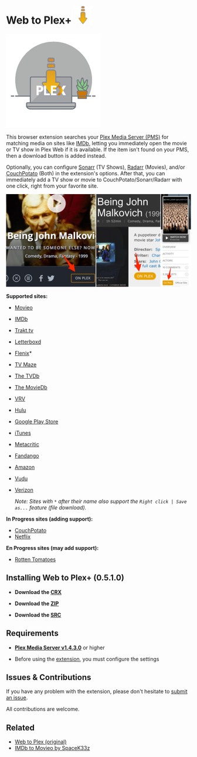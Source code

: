 # Web to Plex+ ![Icon](src/img/48.png)

![Logo](src/img/256.png)

This browser extension searches your [Plex Media Server (PMS)](https://www.plex.tv/downloads/) for matching media on sites like [IMDb](https://imdb.com), letting you immediately open the movie or TV show in Plex Web if it is available. If the item isn't found on your PMS, then a download button is added instead.

Optionally, you can configure [Sonarr](https://sonarr.tv/) (TV Shows), [Radarr](https://radarr.video/) (Movies), and/or [CouchPotato](https://couchpota.to/) (Both) in the extension's options. After that, you can immediately add a TV show or movie to CouchPotato/Sonarr/Radarr with one click, right from your favorite site.

![Examples](example.png)

**Supported sites:**

- [Movieo](http://movieo.me/)
- [IMDb](http://imdb.com/)
- [Trakt.tv](https://trakt.tv/)
- [Letterboxd](https://letterboxd.com/)
- [Flenix](https://flenix.co/)*
- [TV Maze](http://www.tvmaze.com/)
- [The TVDb](https://www.thetvdb.com/)
- [The MovieDb](https://www.themoviedb.org/)
- [VRV](https://vrv.co/)
- [Hulu](https://hulu.com/)
- [Google Play Store](https://play.google.com/store/movies/)
- [iTunes](https://itunes.apple.com/)
- [Metacritic](http://www.metacritic.com/)
- [Fandango](https://www.fandango.com/)
- [Amazon](https://www.amazon.com/)
- [Vudu](https://www.vudu.com/)
- [Verizon](https://www.tv.verizon.com/)
	
	*Note: Sites with `*` after their name also support the `Right click | Save as...` feature (file download).*

**In Progress sites (adding support):**

- [CouchPotato](http://couchpotato.life/)
- [Netflix](https://netflix.com/)

**En Progress sites (may add support):**

- [Rotten Tomatoes](https://www.rottentomatoes.com/)

## Installing Web to Plex+ (0.5.1.0)

- **Download the [CRX](https://github.com/Ephellon/web-to-plex/raw/master/hhkmjeeccipbolailpomhjhmccnnjhkj.crx)**

- **Download the [ZIP](https://github.com/Ephellon/web-to-plex/raw/master/hhkmjeeccipbolailpomhjhmccnnjhkj.zip)**

- **Download the [SRC](https://github.com/Ephellon/web-to-plex/archive/master.zip)**

## Requirements

+ [**Plex Media Server v1.4.3.0**](https://www.plex.tv/downloads/#getdownload) or higher

+ Before using the [extension](chrome://extensions), you must configure the settings

## Issues & Contributions

If you have any problem with the extension, please don't hesitate to [submit an issue](https://github.com/Ephellon/web-to-plex/issues/new).

All contributions are welcome.

## Related

- [Web to Plex (original)](https://github.com/SpaceK33z/web-to-plex)
- [IMDb to Movieo by SpaceK33z](https://github.com/SpaceK33z/imdb-to-movieo)
